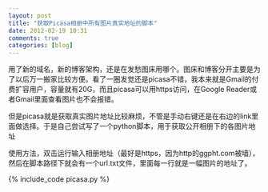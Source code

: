```yaml
---
layout: post
title: "获取Picasa相册中所有图片真实地址的脚本"
date: 2012-02-19 10:31
comments: true
categories: [blog]
---
```


用了新的域名，新的博客架构，还是在发愁图床用哪个。图床和博客分开主要是为了以后万一搬家比较方便。看了一圈发觉还是picasa不错，我本来就是Gmail的付费扩容用户，容量就有20G，而且picasa可以用https访问，在Google Reader或者Gmail里面查看图片也不会报错。

但是picasa就是获取真实图片地址比较麻烦，不管是手动右键还是在右边的link里面做选择。于是自己尝试写了一个python脚本，用于获取公开相册下的各图片地址

使用方法，双击运行输入相册地址（最好是https，因为http的ggpht.com被墙），然后在脚本路径下就会有一个url.txt文件，里面每一行就是一幅图片的地址了。

{% include_code picasa.py %}
